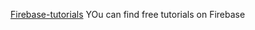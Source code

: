 <a href="http://www.exceptionbound.com/">Firebase-tutorials</a>
YOu can find free tutorials on Firebase

